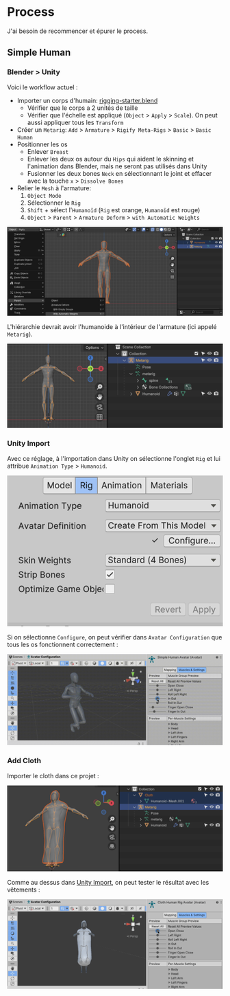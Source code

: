 # Process
J'ai besoin de recommencer et épurer le process.

## Simple Human

### Blender > Unity
Voici le workflow actuel :

- Importer un corps d'humain: [rigging-starter.blend](/blender/tutoriels/rigging/rigging-starter.blend)
	- Vérifier que le corps a 2 unités de taille
	- Vérifier que l'échelle est appliqué (`Object` > `Apply` > `Scale`). On peut aussi appliquer tous les `Transform`
- Créer un `Metarig`: `Add` > `Armature` > `Rigify Meta-Rigs` > `Basic` > `Basic Human`
- Positionner les os
	- Enlever `Breast`
	- Enlever les deux os autour du `Hips` qui aident le skinning et l'animation dans Blender, mais ne seront pas utilisés dans Unity
	- Fusionner les deux bones `Neck` en sélectionnant le joint et effacer avec la touche `x` > `Dissolve Bones`
- Relier le `Mesh` à l'armature:
	1. `Object Mode`
	2. Sélectionner le `Rig`
	3. `Shift` + sélect l'`Humanoïd` (`Rig` est orange, `Humanoïd` est rouge)
	4. `Object` > `Parent` > `Armature Deform` > `with Automatic Weights`

![](images/blender-object-parent-weight.png)

L'hiérarchie devrait avoir l'humanoide à l'intérieur de l'armature (ici appelé `Metarig`).

![](images/blender-metarig-with-humanoid.png)

### Unity Import

Avec ce réglage, à l'importation dans Unity on sélectionne l'onglet `Rig` et lui attribue `Animation Type` > `Humanoid`.

![](images/unity-rig-humanoid-configure.png)

Si on sélectionne `Configure`, on peut vérifier dans `Avatar Configuration` que tous les os fonctionnent correctement :

![](images/unity-avatar-configuration.gif)

### Add Cloth
Importer le cloth dans ce projet :

![](images/blend-import-cloth-make-local.png)

Comme au dessus dans [Unity Import](#Unity-Import), on peut tester le résultat avec les vêtements :

![](images/unity-cloth-human-rig-avatar-configuration.gif)
